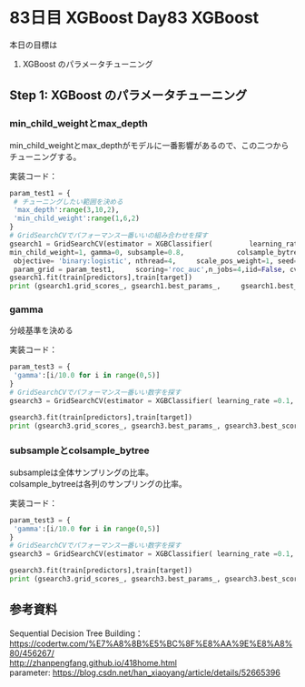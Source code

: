 # 83日目 XGBoost Day83 XGBoost

本日の目標は
1. XGBoost のパラメータチューニング

## Step 1: XGBoost のパラメータチューニング

### min_child_weightとmax_depth
min_child_weightとmax_depthがモデルに一番影響があるので、この二つからチューニングする。  

実装コード：
```python
param_test1 = {
 # チューニングしたい範囲を決める
 'max_depth':range(3,10,2),
 'min_child_weight':range(1,6,2)
}
# GridSearchCVでパフォーマンス一番いいの組み合わせを探す
gsearch1 = GridSearchCV(estimator = XGBClassifier(         learning_rate =0.1, n_estimators=140, max_depth=5,
min_child_weight=1, gamma=0, subsample=0.8,             colsample_bytree=0.8,
 objective= 'binary:logistic', nthread=4,     scale_pos_weight=1, seed=27),
 param_grid = param_test1,     scoring='roc_auc',n_jobs=4,iid=False, cv=5)
gsearch1.fit(train[predictors],train[target])
print (gsearch1.grid_scores_, gsearch1.best_params_,     gsearch1.best_score_)
```

### gamma
分岐基準を決める

実装コード：
```python
param_test3 = {
 'gamma':[i/10.0 for i in range(0,5)]
}
# GridSearchCVでパフォーマンス一番いい数字を探す
gsearch3 = GridSearchCV(estimator = XGBClassifier( learning_rate =0.1, n_estimators=140, max_depth=4, min_child_weight=6, gamma=0, subsample=0.8, colsample_bytree=0.8, objective= 'binary:logistic', nthread=4, scale_pos_weight=1,seed=27), param_grid = param_test3, scoring='roc_auc',n_jobs=4,iid=False, cv=5)

gsearch3.fit(train[predictors],train[target])
print (gsearch3.grid_scores_, gsearch3.best_params_, gsearch3.best_score_)
```
### subsampleとcolsample_bytree
subsampleは全体サンプリングの比率。  
colsample_bytreeは各列のサンプリングの比率。  


実装コード：
```python
param_test3 = {
 'gamma':[i/10.0 for i in range(0,5)]
}
# GridSearchCVでパフォーマンス一番いい数字を探す
gsearch3 = GridSearchCV(estimator = XGBClassifier( learning_rate =0.1, n_estimators=140, max_depth=4, min_child_weight=6, gamma=0, subsample=0.8, colsample_bytree=0.8, objective= 'binary:logistic', nthread=4, scale_pos_weight=1,seed=27), param_grid = param_test3, scoring='roc_auc',n_jobs=4,iid=False, cv=5)

gsearch3.fit(train[predictors],train[target])
print (gsearch3.grid_scores_, gsearch3.best_params_, gsearch3.best_score_)
```


## 参考資料
Sequential Decision Tree Building：　https://codertw.com/%E7%A8%8B%E5%BC%8F%E8%AA%9E%E8%A8%80/456267/  
http://zhanpengfang.github.io/418home.html  
parameter: https://blog.csdn.net/han_xiaoyang/article/details/52665396  
